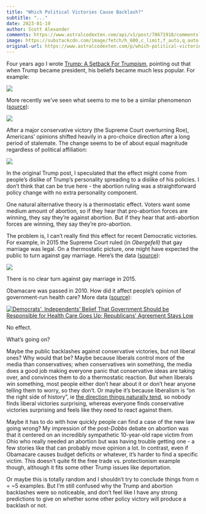 ```yaml
---
title: "Which Political Victories Cause Backlash?"
subtitle: "..."
date: 2023-01-19
author: Scott Alexander
comments: https://www.astralcodexten.com/api/v1/post/78671918/comments?&all_comments=true
image: https://substackcdn.com/image/fetch/h_600,c_limit,f_auto,q_auto:good,fl_progressive:steep/https%3A%2F%2Fbucketeer-e05bbc84-baa3-437e-9518-adb32be77984.s3.amazonaws.com%2Fpublic%2Fimages%2F4d83b0d9-85b6-4f99-940c-c680f19f6834_720x395.png
original-url: https://www.astralcodexten.com/p/which-political-victories-cause-backlash
---
```

Four years ago I wrote [Trump: A Setback For Trumpism](https://slatestarcodex.com/2018/12/13/trump-a-setback-for-trumpism/), pointing out that when Trump became president, his beliefs became much less popular. For example:

[![](https://substackcdn.com/image/fetch/w_1456,c_limit,f_auto,q_auto:good,fl_progressive:steep/https%3A%2F%2Fbucketeer-e05bbc84-baa3-437e-9518-adb32be77984.s3.amazonaws.com%2Fpublic%2Fimages%2F8547ddb0-75f0-4156-ac6f-97ce9ec95afb_500x334.jpeg)](https://substackcdn.com/image/fetch/f_auto,q_auto:good,fl_progressive:steep/https%3A%2F%2Fbucketeer-e05bbc84-baa3-437e-9518-adb32be77984.s3.amazonaws.com%2Fpublic%2Fimages%2F8547ddb0-75f0-4156-ac6f-97ce9ec95afb_500x334.jpeg)

More recently we’ve seen what seems to me to be a similar phenomenon ([source](https://news.gallup.com/poll/1576/abortion.aspx)):

[![](https://substackcdn.com/image/fetch/w_1456,c_limit,f_auto,q_auto:good,fl_progressive:steep/https%3A%2F%2Fbucketeer-e05bbc84-baa3-437e-9518-adb32be77984.s3.amazonaws.com%2Fpublic%2Fimages%2F4d83b0d9-85b6-4f99-940c-c680f19f6834_720x395.png)](https://substackcdn.com/image/fetch/f_auto,q_auto:good,fl_progressive:steep/https%3A%2F%2Fbucketeer-e05bbc84-baa3-437e-9518-adb32be77984.s3.amazonaws.com%2Fpublic%2Fimages%2F4d83b0d9-85b6-4f99-940c-c680f19f6834_720x395.png)

After a major conservative victory (the Supreme Court overturning Roe), Americans’ opinions shifted heavily in a pro-choice direction after a long period of stalemate. The change seems to be of about equal magnitude regardless of political affiliation:

[![](https://substackcdn.com/image/fetch/w_1456,c_limit,f_auto,q_auto:good,fl_progressive:steep/https%3A%2F%2Fbucketeer-e05bbc84-baa3-437e-9518-adb32be77984.s3.amazonaws.com%2Fpublic%2Fimages%2Fdd11f428-fd99-4d2a-883b-e1b56313352b_1880x330.png)](https://substackcdn.com/image/fetch/f_auto,q_auto:good,fl_progressive:steep/https%3A%2F%2Fbucketeer-e05bbc84-baa3-437e-9518-adb32be77984.s3.amazonaws.com%2Fpublic%2Fimages%2Fdd11f428-fd99-4d2a-883b-e1b56313352b_1880x330.png)

In the original Trump post, I speculated that the effect might come from people’s dislike of Trump’s personality spreading to a dislike of his policies. I don’t think that can be true here - the abortion ruling was a straightforward policy change with no extra personality component. 

One natural alternative theory is a thermostatic effect. Voters want some medium amount of abortion, so if they hear that pro-abortion forces are winning, they say they’re against abortion. But if they hear that anti-abortion forces are winning, they say they’re pro-abortion.

The problem is, I can’t really find this effect for recent Democratic victories. For example, in 2015 the Supreme Court ruled (in _Obergefell)_ that gay marriage was legal. On a thermostatic picture, one might have expected the public to turn against gay marriage. Here’s the data ([source](https://news.gallup.com/poll/350486/record-high-support-same-sex-marriage.aspx)):

[![](https://substackcdn.com/image/fetch/w_1456,c_limit,f_auto,q_auto:good,fl_progressive:steep/https%3A%2F%2Fbucketeer-e05bbc84-baa3-437e-9518-adb32be77984.s3.amazonaws.com%2Fpublic%2Fimages%2F90b85c62-6b1f-4315-abe1-d1f38dd6ebd6_720x372.png)](https://substackcdn.com/image/fetch/f_auto,q_auto:good,fl_progressive:steep/https%3A%2F%2Fbucketeer-e05bbc84-baa3-437e-9518-adb32be77984.s3.amazonaws.com%2Fpublic%2Fimages%2F90b85c62-6b1f-4315-abe1-d1f38dd6ebd6_720x372.png)

There is no clear turn against gay marriage in 2015. 

Obamacare was passed in 2010. How did it affect people’s opinion of government-run health care? More data ([source](https://news.gallup.com/poll/223391/majority-government-ensure-healthcare-coverage.aspx)):

[![Democrats', Independents’ Belief That Government Should be Responsible for Health Care Goes Up; Republicans’ Agreement Stays Low](https://substackcdn.com/image/fetch/w_1456,c_limit,f_auto,q_auto:good,fl_progressive:steep/https%3A%2F%2Fbucketeer-e05bbc84-baa3-437e-9518-adb32be77984.s3.amazonaws.com%2Fpublic%2Fimages%2Fd5856123-f382-4db1-bba4-87f23068e263_720x419.png)](https://substackcdn.com/image/fetch/f_auto,q_auto:good,fl_progressive:steep/https%3A%2F%2Fbucketeer-e05bbc84-baa3-437e-9518-adb32be77984.s3.amazonaws.com%2Fpublic%2Fimages%2Fd5856123-f382-4db1-bba4-87f23068e263_720x419.png)

No effect.

What’s going on?

Maybe the public backlashes against conservative victories, but not liberal ones? Why would that be? Maybe because liberals control more of the media than conservatives; when conservatives win something, the media does a good job making everyone panic that conservative ideas are taking over, and convinces them to do a thermostatic reaction. But when liberals win something, most people either don’t hear about it or don’t hear anyone telling them to worry, so they don’t. Or maybe it’s because liberalism is “on the right side of history”, ie [the direction things naturally tend](https://astralcodexten.substack.com/p/which-party-has-gotten-more-extreme), so nobody finds liberal victories surprising, whereas everyone finds conservative victories surprising and feels like they need to react against them.

Maybe it has to do with how quickly people can find a case of the new law going wrong? My impression of the post-_Dobbs_ debate on abortion was that it centered on an incredibly sympathetic 10-year-old rape victim from Ohio who really needed an abortion but was having trouble getting one - a few stories like that can probably move opinion a lot. In contrast, even if Obamacare causes budget deficits or whatever, it’s harder to find a specific victim. This doesn’t quite fit the free trade vs. protectionism example though, although it fits some other Trump issues like deportation.

Or maybe this is totally random and I shouldn’t try to conclude things from n = ~5 examples. But I’m still confused why the Trump and abortion backlashes were so noticeable, and don’t feel like I have any strong predictions to give on whether some other policy victory will produce a backlash or not.
